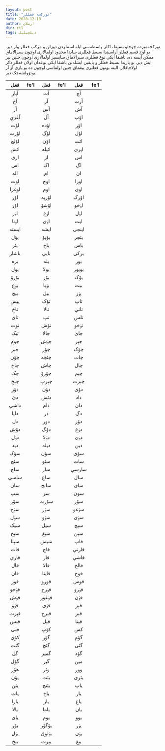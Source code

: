 ```yaml
---
layout: post
title: "تورکجه فعللر"
date: 2020-12-10
author: ارسلان
dir: rtl
tags: دیلچیلیک
---
```




تورکجه‌میزده چوخلو بسیط، اکلر واسطه‌سی ایله اسملردن دوزلن و مرکب فعللر وار دیر. بو اوچ قسم فعللر آراسیندا بسیط فعللری سایدا محدود اولمالاری اوچون سیرالاماق ممکن ایسه ده، باشقا ایکی نوع فعللری سیرالاماق سایسیز اولمالاری اوچون چتین بیر ایش دیر. بو یازیدا بسیط فعللر و یایقین ایشله‌نن باشقا ایکی نوعدان اولان فعللر ذکر اولاجاقلار. البته بوتون فعللری ییغماق چتین اولماسی اوچون ده بو یازی آز آز بوتؤولشه‌جک دیر.

| فعل  | fe'l | فعل | fe'l | فعل | fe'l |
|:----:|:----:|:---:|:---:|:----:|:---:|
| آپار  |  | آت |  | آچ |  |
| آخ  |  | آر |  | آرت |  |
| آز  |  | آس |  | آش |  |
| آغرې  |  | آل |  | اؤپ |  |
| اؤت  |  | اؤده |  | اؤر |  |
| اؤرت  |  | اؤڲ |  | اؤل |  |
| اؤلچ  |  | اؤن |  | ائت |  |
| ائش  |  | ائیله |  | اپری |  |
| اری  |  | از |  | اس |  |
| اس  |  | اک |  | اڲ |  |
| اله  |  | ام |  | ان |  |
| اوت  |  | اوچ |  | اوزا |  |
| اوغرا  |  | اوم |  | اوی |  |
| اۆر  |  | اۆرپه |  | اۆرک |  |
| اۆز  |  | اۆشۆ |  | اۏخو |  |
| اۏر  |  | اۏغ |  | اۏل |  |
| اۏنا  |  | اۏی |  | ایت |  |
| ایسته  |  | ایشه |  | اینجی |  |
| بؤل  |  | بؤیۆ |  | بئجر |  |
| بئز  |  | باخ |  | باس |  |
| باشار  |  | بایې |  | برکی |  |
| بزه  |  | بله |  | بور |  |
| بول  |  | بولا |  | بویور |  |
| بۆرۆ  |  | بۆز |  | بۆک |  |
| بۏغ  |  | بۏیا |  | بیت |  |
| بیچ  |  | بیل |  | پۏز |  |
| پیش  |  | تؤک |  | تاپ |  |
| تاخ  |  | تالا |  | تانې |  |
| تای  |  | تپ |  | تلس |  |
| توت  |  | تۆش |  | تۏخو |  |
| تیک  |  | جالا |  | جای |  |
| جوم |  | جۏش |  | جېر |  |
| جېز  |  | چؤز |  | چؤک |  |
| چؤن  |  | چئچه |  | چات |  |
| چاخ  |  | چاش |  | چال |  |
| چک  |  | چۆرۆ |  | چیم |  |
| چېخ  |  | چېرپ |  | چېرت |  |
| دؤز  |  | دؤن |  | دؤی |  |
| دئ  |  | دئش |  | داد |  |
| داشې  |  | دام |  | دان |  |
| دایا  |  | در |  | دڲ |  |
| دل  |  | دور |  | دۆز |  |
| دۆش  |  | دۆڲ |  | دۏغ |  |
| دۏل  |  | دۏلا |  | دۏی |  |
| دید  |  | دیله |  | دین |  |
| سؤک  |  | سؤن |  | سؤی |  |
| سئچ  |  | سئو |  | سات |  |
| ساچ  |  | سار |  | سارسې |  |
| ساسې  |  | ساغ |  | سال |  |
| سان  |  | سانج |  | سای |  |
| سپ  |  | سر |  | سون |  |
| سۆر  |  | سۆرت |  | سۆز |  |
| سۏخ  |  | سۏر |  | سۏغو |  |
| سۏل  |  | سۏو |  | سۏی |  |
| سیک  |  | سیل |  | سېچ |  |
| سېخ  |  | سېغ |  | سېن |  |
| سېنا  |  | شیش |  | قاپ |  |
| قات  |  | قاچ |  | قارتې |  |
| قارې  |  | قاز |  | قاشې |  |
| قال  |  | قالا |  | قالخ |  |
| قان  |  | قاینا |  | قوج |  |
| قور  |  | قورو |  | قوس |  |
| قۏخو  |  | قۏرخ |  | قۏرو |  |
| قۏش  |  | قۏغور |  | قۏن |  |
| قۏو  |  | قۏی |  | قېر |  |
| قېرت  |  | قېرخ |  | قېز |  |
| قېس  |  | قېل |  | قېنا |  |
| قېی  |  | کؤپ |  | کس |  |
| کۆی  |  | گؤر |  | گؤم |  |
| گئت  |  | گئچ |  | گئی |  |
| گل  |  | گمیر |  | گۆد |  |
| گۆل  |  | گیر |  | مین |  |
| هۆر  |  | وئر |  | وور |  |
| یؤن  |  | یئت |  | یئری |  |
| یئن  |  | یئنج |  | یاپ |  |
| یات  |  | یاخ |  | یار |  |
| یارا  |  | یاز |  | یاغ |  |
| یالا  |  | یاما |  | یان |  |
| یای  |  | یوم |  | یوو |  |
| یۆر  |  | یۆگۆر |  | یۏر |  |
| یۏل  |  | یۏلوق |  | یۏن |  |
| یېخ  |  | یېرت |  |  یېغ|  |








